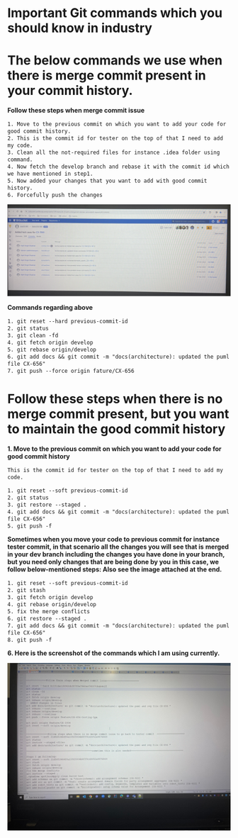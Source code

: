 # Important Git commands which you should know in industry

# The below commands we use when there is merge commit present in your commit history.

**Follow these steps when merge commit issue**

```shell
1. Move to the previous commit on which you want to add your code for good commit history.
2. This is the commit id for tester on the top of that I need to add my code.
3. Clean all the not-required files for instance .idea folder using command.
4. Now fetch the develop branch and rebase it with the commit id which we have mentioned in step1.
5. Now added your changes that you want to add with good commit history.
6. Forcefully push the changes

```
![Alt Text](image/IMG_2.jpeg)

**Commands regarding above**
```shell
1. git reset --hard previous-commit-id
2. git status
3. git clean -fd
4. git fetch origin develop
5. git rebase origin/develop
6. git add docs && git commit -m "docs(architecture): updated the puml file CX-656"
7. git push --force origin fature/CX-656

```

# Follow these steps when there is no merge commit present, but you want to maintain the good commit history

**1. Move to the previous commit on which you want to add your code for good commit history**

```shell
This is the commit id for tester on the top of that I need to add my code.

```
```shell
1. git reset --soft previous-commit-id
2. git status
3. git restore --staged .
4. git add docs && git commit -m "docs(architecture): updated the puml file CX-656"
5. git push -f

```
**Sometimes when you move your code to previous commit for instance tester commit, in that scenario all the changes you will see that is**
**merged in your dev branch including the changes you have done in your branch, but you need only changes that are being done by you**
**in this case, we follow below-mentioned steps: Also see the image attached at the end.**

```shell
1. git reset --soft previous-commit-id
2. git stash
3. git fetch origin develop
4. git rebase origin/develop
5. fix the merge conflicts
6. git restore --staged .
7. git add docs && git commit -m "docs(architecture): updated the puml file CX-656"
8. git push -f
```


**6. Here is the screenshot of the commands which I am using currently.**


![Alt Text](image/img1.jpeg)


